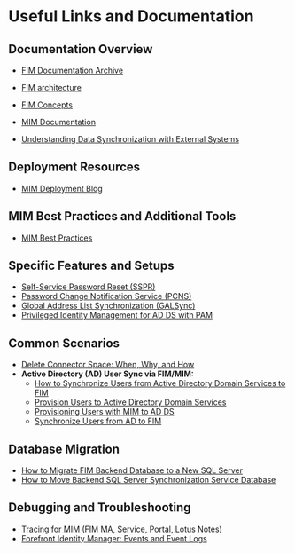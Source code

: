 # Useful Links and Documentation  
  
## Documentation Overview
- [FIM Documentation Archive](https://docs.microsoft.com/en-us/previous-versions/mim/jj590185(v=ws.10)?redirectedfrom=MSDN)    
- [FIM architecture](https://download.microsoft.com/download/0/8/4/0846D14C-B2D5-4BEA-9061-311BBF5BB76B/FIM%202010%20Technical%20Overview.docx)
- [FIM Concepts](https://technet.microsoft.com/en-us/library/jj590196(v=ws.10).aspx)

- [MIM Documentation](https://docs.microsoft.com/en-us/microsoft-identity-manager/microsoft-identity-manager-2016)
- [Understanding Data Synchronization with External Systems](https://technet.microsoft.com/en-us/library/ff608273(v=ws.10).aspx)     

## Deployment Resources  
- [MIM Deployment Blog](https://docs.microsoft.com/en-us/microsoft-identity-manager/deploy-use/microsoft-identity-manager-deploy)    

## MIM Best Practices and Additional Tools  
- [MIM Best Practices](https://docs.microsoft.com/en-us/microsoft-identity-manager/mim-best-practices)    

## Specific Features and Setups  
- [Self-Service Password Reset (SSPR)](http://technet.microsoft.com/en-us/library/ee534892(v=ws.10).aspx)    
- [Password Change Notification Service (PCNS)](https://technet.microsoft.com/en-us/library/cc720654(v=ws.10).aspx)    
- [Global Address List Synchronization (GALSync)](http://technet.microsoft.com/en-us/library/cc708642(v=ws.10).aspx)
- [Privileged Identity Management for AD DS with PAM](https://docs.microsoft.com/en-us/microsoft-identity-manager/pam/privileged-identity-management-for-active-directory-domain-services)    
  
## Common Scenarios  
- [Delete Connector Space: When, Why, and How](https://docs.microsoft.com/en-us/archive/blogs/connector_space/deleting-a-connector-space-when-why-and-how)    
- **Active Directory (AD) User Sync via FIM/MIM:**  
  - [How to Synchronize Users from Active Directory Domain Services to FIM](http://social.technet.microsoft.com/wiki/contents/articles/648.how-do-i-synchronize-users-from-active-directory-domain-services-to-fim.aspx)    
  - [Provision Users to Active Directory Domain Services](https://learn.microsoft.com/en-us/previous-versions/mim/ff686263(v=ws.10)?redirectedfrom=MSDN)    
  - [Provisioning Users with MIM to AD DS](https://docs.microsoft.com/en-us/microsoft-identity-manager/mim-how-provision-users-adds)    
  - [Synchronize Users from AD to FIM](https://docs.microsoft.com/en-us/previous-versions/mim/ff686261(v=ws.10)?redirectedfrom=MSDN)    
  
## Database Migration  
- [How to Migrate FIM Backend Database to a New SQL Server](https://social.technet.microsoft.com/wiki/contents/articles/3876.fim-2010-how-to-migrate-fim-backend-database-to-new-sql-server.aspx#_UNINSTALL_/_REINSTALL)    
- [How to Move Backend SQL Server Synchronization Service Database](https://social.technet.microsoft.com/wiki/contents/articles/5465.fimilm-how-to-move-the-backend-sql-server-synchronization-service-database.aspx)    

## Debugging and Troubleshooting  
- [Tracing for MIM (FIM MA, Service, Portal, Lotus Notes)](https://docs.microsoft.com/en-us/archive/blogs/ms-identity-support/reference-enable-tracing-fim-ma-fim-service-fim-portal-lotus-notes)    
- [Forefront Identity Manager: Events and Event Logs](https://social.technet.microsoft.com/wiki/contents/articles/17288.forefront-identity-manager-fim-events-event-logs.aspx)  
